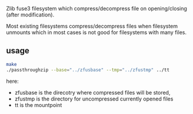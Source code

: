 Zlib fuse3 filesystem which compress/decompress file on opening/closing (after modification).

Most existing filesystems compress/decompress files when filesystem unmounts which in most cases is not good for filesystems with many files.

## usage
```bash
make
./passthroughzip --base="../zfusbase" --tmp="../zfustmp" ../tt
```

here:
  - zfusbase is the direcotry where compressed files will be stored,
  - zfustmp is the directory for uncompressed currently opened files
  - tt is the mountpoint
  

